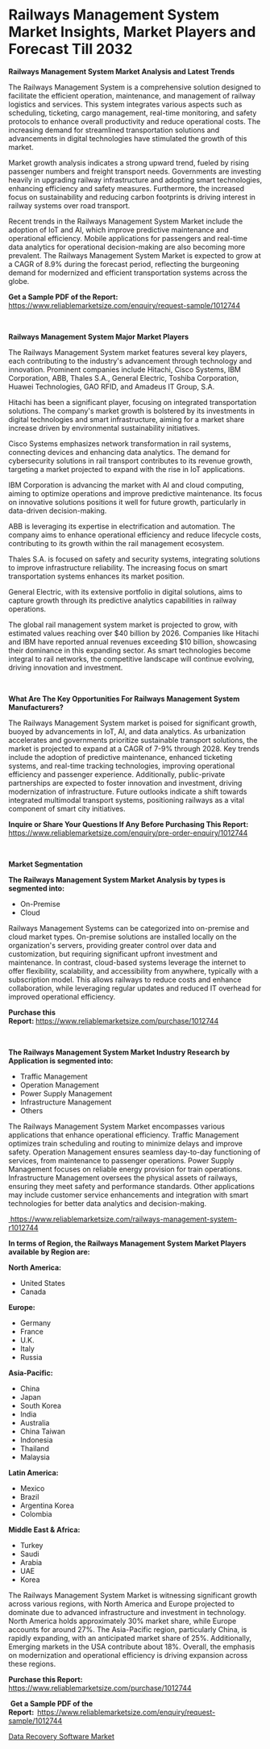 <p><h1>Railways Management System Market Insights, Market Players and Forecast Till 2032</h1></p><p><strong>Railways Management System Market Analysis and Latest Trends</strong></p>
<p><p>The Railways Management System is a comprehensive solution designed to facilitate the efficient operation, maintenance, and management of railway logistics and services. This system integrates various aspects such as scheduling, ticketing, cargo management, real-time monitoring, and safety protocols to enhance overall productivity and reduce operational costs. The increasing demand for streamlined transportation solutions and advancements in digital technologies have stimulated the growth of this market.</p><p>Market growth analysis indicates a strong upward trend, fueled by rising passenger numbers and freight transport needs. Governments are investing heavily in upgrading railway infrastructure and adopting smart technologies, enhancing efficiency and safety measures. Furthermore, the increased focus on sustainability and reducing carbon footprints is driving interest in railway systems over road transport.</p><p>Recent trends in the Railways Management System Market include the adoption of IoT and AI, which improve predictive maintenance and operational efficiency. Mobile applications for passengers and real-time data analytics for operational decision-making are also becoming more prevalent. The Railways Management System Market is expected to grow at a CAGR of 8.9% during the forecast period, reflecting the burgeoning demand for modernized and efficient transportation systems across the globe.</p></p>
<p><strong>Get a Sample PDF of the Report:&nbsp;</strong> <a href="https://www.reliablemarketsize.com/enquiry/request-sample/1012744?utm_campaign=2459&utm_medium=2&utm_source=Github&utm_content=ia&utm_term=06032025&utm_id=railways-management-system">https://www.reliablemarketsize.com/enquiry/request-sample/1012744</a></p>
<p>&nbsp;</p>
<p><strong>Railways Management System Major Market Players</strong></p>
<p><p>The Railways Management System market features several key players, each contributing to the industry's advancement through technology and innovation. Prominent companies include Hitachi, Cisco Systems, IBM Corporation, ABB, Thales S.A., General Electric, Toshiba Corporation, Huawei Technologies, GAO RFID, and Amadeus IT Group, S.A.</p><p>Hitachi has been a significant player, focusing on integrated transportation solutions. The company's market growth is bolstered by its investments in digital technologies and smart infrastructure, aiming for a market share increase driven by environmental sustainability initiatives.</p><p>Cisco Systems emphasizes network transformation in rail systems, connecting devices and enhancing data analytics. The demand for cybersecurity solutions in rail transport contributes to its revenue growth, targeting a market projected to expand with the rise in IoT applications.</p><p>IBM Corporation is advancing the market with AI and cloud computing, aiming to optimize operations and improve predictive maintenance. Its focus on innovative solutions positions it well for future growth, particularly in data-driven decision-making.</p><p>ABB is leveraging its expertise in electrification and automation. The company aims to enhance operational efficiency and reduce lifecycle costs, contributing to its growth within the rail management ecosystem.</p><p>Thales S.A. is focused on safety and security systems, integrating solutions to improve infrastructure reliability. The increasing focus on smart transportation systems enhances its market position.</p><p>General Electric, with its extensive portfolio in digital solutions, aims to capture growth through its predictive analytics capabilities in railway operations.</p><p>The global rail management system market is projected to grow, with estimated values reaching over $40 billion by 2026. Companies like Hitachi and IBM have reported annual revenues exceeding $10 billion, showcasing their dominance in this expanding sector. As smart technologies become integral to rail networks, the competitive landscape will continue evolving, driving innovation and investment.</p></p>
<p>&nbsp;</p>
<p><strong>What Are The Key Opportunities For Railways Management System Manufacturers?</strong></p>
<p><p>The Railways Management System market is poised for significant growth, buoyed by advancements in IoT, AI, and data analytics. As urbanization accelerates and governments prioritize sustainable transport solutions, the market is projected to expand at a CAGR of 7-9% through 2028. Key trends include the adoption of predictive maintenance, enhanced ticketing systems, and real-time tracking technologies, improving operational efficiency and passenger experience. Additionally, public-private partnerships are expected to foster innovation and investment, driving modernization of infrastructure. Future outlooks indicate a shift towards integrated multimodal transport systems, positioning railways as a vital component of smart city initiatives.</p></p>
<p><strong>Inquire or Share Your Questions If Any Before Purchasing This Report:</strong> <a href="https://www.reliablemarketsize.com/enquiry/pre-order-enquiry/1012744?utm_campaign=2459&utm_medium=2&utm_source=Github&utm_content=ia&utm_term=06032025&utm_id=railways-management-system">https://www.reliablemarketsize.com/enquiry/pre-order-enquiry/1012744</a></p>
<p>&nbsp;</p>
<p><strong>Market Segmentation</strong></p>
<p><strong>The Railways Management System Market Analysis by types is segmented into:</strong></p>
<p><ul><li>On-Premise</li><li>Cloud</li></ul></p>
<p><p>Railways Management Systems can be categorized into on-premise and cloud market types. On-premise solutions are installed locally on the organization's servers, providing greater control over data and customization, but requiring significant upfront investment and maintenance. In contrast, cloud-based systems leverage the internet to offer flexibility, scalability, and accessibility from anywhere, typically with a subscription model. This allows railways to reduce costs and enhance collaboration, while leveraging regular updates and reduced IT overhead for improved operational efficiency.</p></p>
<p><strong>Purchase this Report:&nbsp;</strong><a href="https://www.reliablemarketsize.com/purchase/1012744?utm_campaign=2459&utm_medium=2&utm_source=Github&utm_content=ia&utm_term=06032025&utm_id=railways-management-system">https://www.reliablemarketsize.com/purchase/1012744</a></p>
<p>&nbsp;</p>
<p><strong>The Railways Management System Market Industry Research by Application is segmented into:</strong></p>
<p><ul><li>Traffic Management</li><li>Operation Management</li><li>Power Supply Management</li><li>Infrastructure Management</li><li>Others</li></ul></p>
<p><p>The Railways Management System Market encompasses various applications that enhance operational efficiency. Traffic Management optimizes train scheduling and routing to minimize delays and improve safety. Operation Management ensures seamless day-to-day functioning of services, from maintenance to passenger operations. Power Supply Management focuses on reliable energy provision for train operations. Infrastructure Management oversees the physical assets of railways, ensuring they meet safety and performance standards. Other applications may include customer service enhancements and integration with smart technologies for better data analytics and decision-making.</p></p>
<p><a href="https://www.reliablemarketsize.com/railways-management-system-r1012744?utm_campaign=2459&utm_medium=2&utm_source=Github&utm_content=ia&utm_term=06032025&utm_id=railways-management-system">&nbsp;https://www.reliablemarketsize.com/railways-management-system-r1012744</a></p>
<p><strong>In terms of Region, the Railways Management System Market Players available by Region are:</strong></p>
<p>
    <p> <strong> North America: </strong>
        <ul>
            <li>United States</li>
            <li>Canada</li>
        </ul>
        </p> 
    <p> <strong> Europe: </strong>
        <ul>
            <li>Germany</li>
            <li>France</li>
            <li>U.K.</li>
            <li>Italy</li>
            <li>Russia</li>
        </ul>
        </p> 
    <p> <strong> Asia-Pacific: </strong>
        <ul>
            <li>China</li>
            <li>Japan</li>
            <li>South Korea</li>
            <li>India</li>
            <li>Australia</li>
            <li>China Taiwan</li>
            <li>Indonesia</li>
            <li>Thailand</li>
            <li>Malaysia</li>
        </ul>
        </p> 
    <p> <strong> Latin America: </strong>
        <ul>
            <li>Mexico</li>
            <li>Brazil</li>
            <li>Argentina Korea</li>
            <li>Colombia</li>
        </ul>
        </p> 
    <p> <strong> Middle East & Africa: </strong>
        <ul>
            <li>Turkey</li>
            <li>Saudi</li>
            <li>Arabia</li>
            <li>UAE</li>
            <li>Korea</li>
        </ul>
    </p>
    </p>
<p><p>The Railways Management System Market is witnessing significant growth across various regions, with North America and Europe projected to dominate due to advanced infrastructure and investment in technology. North America holds approximately 30% market share, while Europe accounts for around 27%. The Asia-Pacific region, particularly China, is rapidly expanding, with an anticipated market share of 25%. Additionally, Emerging markets in the USA contribute about 18%. Overall, the emphasis on modernization and operational efficiency is driving expansion across these regions.</p></p>
<p><strong>Purchase this Report: </strong><a href="https://www.reliablemarketsize.com/purchase/1012744?utm_campaign=2459&utm_medium=2&utm_source=Github&utm_content=ia&utm_term=06032025&utm_id=railways-management-system">https://www.reliablemarketsize.com/purchase/1012744</a></p>
<p>&nbsp;<strong>Get a Sample PDF of the Report:&nbsp;&nbsp;</strong><a href="https://www.reliablemarketsize.com/enquiry/request-sample/1012744?utm_campaign=2459&utm_medium=2&utm_source=Github&utm_content=ia&utm_term=06032025&utm_id=railways-management-system">https://www.reliablemarketsize.com/enquiry/request-sample/1012744</a></p>
<p><strong></strong></p>
<p><p><a href="https://github.com/hartsockdonnette82/Market-Research-Report-List-1/blob/main/data-recovery-software-market.md?utm_campaign=2459&utm_medium=2&utm_source=Github&utm_content=ia&utm_term=06032025&utm_id=railways-management-system">Data Recovery Software Market</a></p></p>